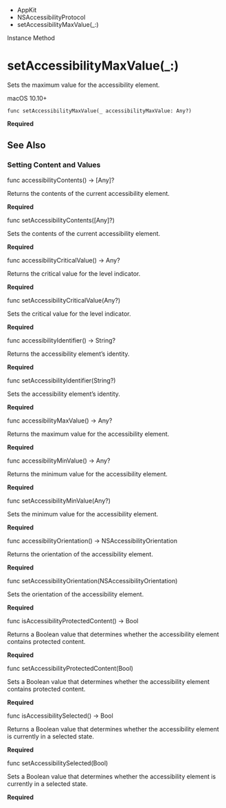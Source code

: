 

- AppKit
- NSAccessibilityProtocol
-  setAccessibilityMaxValue(\_:) 

Instance Method

# setAccessibilityMaxValue(\_:)

Sets the maximum value for the accessibility element.

macOS 10.10+

``` source
func setAccessibilityMaxValue(_ accessibilityMaxValue: Any?)
```

**Required**

## See Also

### Setting Content and Values

func accessibilityContents() -> [Any]?

Returns the contents of the current accessibility element.

**Required**

func setAccessibilityContents([Any]?)

Sets the contents of the current accessibility element.

**Required**

func accessibilityCriticalValue() -> Any?

Returns the critical value for the level indicator.

**Required**

func setAccessibilityCriticalValue(Any?)

Sets the critical value for the level indicator.

**Required**

func accessibilityIdentifier() -> String?

Returns the accessibility element’s identity.

**Required**

func setAccessibilityIdentifier(String?)

Sets the accessibility element’s identity.

**Required**

func accessibilityMaxValue() -> Any?

Returns the maximum value for the accessibility element.

**Required**

func accessibilityMinValue() -> Any?

Returns the minimum value for the accessibility element.

**Required**

func setAccessibilityMinValue(Any?)

Sets the minimum value for the accessibility element.

**Required**

func accessibilityOrientation() -> NSAccessibilityOrientation

Returns the orientation of the accessibility element.

**Required**

func setAccessibilityOrientation(NSAccessibilityOrientation)

Sets the orientation of the accessibility element.

**Required**

func isAccessibilityProtectedContent() -> Bool

Returns a Boolean value that determines whether the accessibility element contains protected content.

**Required**

func setAccessibilityProtectedContent(Bool)

Sets a Boolean value that determines whether the accessibility element contains protected content.

**Required**

func isAccessibilitySelected() -> Bool

Returns a Boolean value that determines whether the accessibility element is currently in a selected state.

**Required**

func setAccessibilitySelected(Bool)

Sets a Boolean value that determines whether the accessibility element is currently in a selected state.

**Required**

